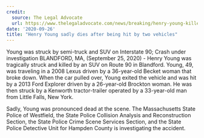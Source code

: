 ```yaml
---
credit:
  source: The Legal Advocate
  url: https://www.thelegaladvocate.com/news/breaking/henry-young-killed-hit-by-suv-semi-truck-interstate-90-blandford
date: '2020-09-26'
title: "Henry Young sadly dies after being hit by two vehicles"
---
```

Young was struck by semi-truck and SUV on Interstate 90; Crash under investigation
BLANDFORD, MA, (September 25, 2020) - Henry Young was tragically struck and killed by an SUV on Route 90 in Blandford.
Young, 49, was traveling in a 2008 Lexus driven by a 36-year-old Becket woman that broke down. When the car pulled over, Young exited the vehicle and was hit by a 2013 Ford Explorer driven by a 26-year-old Brockton woman. He was then struck by a Kenworth tractor-trailer operated by a 33-year-old man from Little Falls, New York.

Sadly, Young was pronounced dead at the scene. The Massachusetts State Police of Westfield, the State Police Collision Analysis and Reconstruction Section, the State Police Crime Scene Services Section, and the State Police Detective Unit for Hampden County is investigating the accident.
